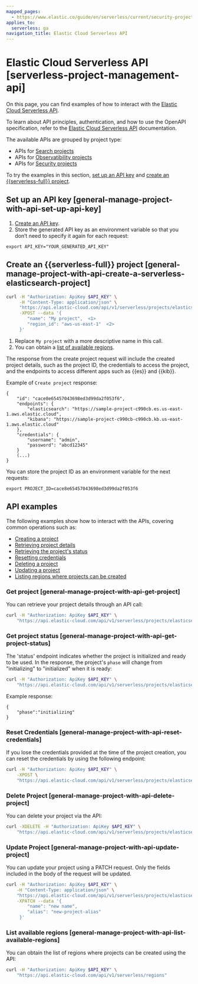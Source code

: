 ```yaml
---
mapped_pages:
  - https://www.elastic.co/guide/en/serverless/current/security-project-settings.html
applies_to:
  serverless: ga
navigation_title: Elastic Cloud Serverless API
---
```


# Elastic Cloud Serverless API [serverless-project-management-api]

On this page, you can find examples of how to interact with the [Elastic Cloud Serverless API](https://www.elastic.co/docs/api/doc/elastic-cloud-serverless/). 

To learn about API principles, authentication, and how to use the OpenAPI specification, refer to the [Elastic Cloud Serverless API](https://www.elastic.co/docs/api/doc/elastic-cloud-serverless/) documentation.

The available APIs are grouped by project type:

- APIs for [Search projects](https://www.elastic.co/docs/api/doc/elastic-cloud-serverless/group/endpoint-elasticsearch-projects)
- APIs for [Observatibility projects](https://www.elastic.co/docs/api/doc/elastic-cloud-serverless/group/endpoint-observability-projects)
- APIs for [Security projects](https://www.elastic.co/docs/api/doc/elastic-cloud-serverless/group/endpoint-security-projects)

To try the examples in this section, [set up an API key](#general-manage-project-with-api-set-up-api-key) and [create an {{serverless-full}} project](#general-manage-project-with-api-create-a-serverless-elasticsearch-project).

## Set up an API key [general-manage-project-with-api-set-up-api-key]

1. [Create an API key](https://www.elastic.co/docs/deploy-manage/api-keys/elastic-cloud-api-keys).
2. Store the generated API key as an environment variable so that you don’t need to specify it again for each request:

```console
export API_KEY="YOUR_GENERATED_API_KEY"
```

## Create an {{serverless-full}} project [general-manage-project-with-api-create-a-serverless-elasticsearch-project]

```bash
curl -H "Authorization: ApiKey $API_KEY" \
     -H "Content-Type: application/json" \
     "https://api.elastic-cloud.com/api/v1/serverless/projects/elasticsearch" \
     -XPOST --data '{
        "name": "My project",  <1>
        "region_id": "aws-us-east-1"  <2>
     }'
```
1. Replace `My project` with a more descriptive name in this call.
2. You can obtain a [list of available regions](#general-manage-project-with-api-list-available-regions). 

The response from the create project request will include the created project details, such as the project ID, the credentials to access the project, and the endpoints to access different apps such as {{es}} and {{kib}}.

Example of `Create project` response:

```console-response
{
    "id": "cace8e65457043698ed3d99da2f053f6",
    "endpoints": {
        "elasticsearch": "https://sample-project-c990cb.es.us-east-1.aws.elastic.cloud",
        "kibana": "https://sample-project-c990cb-c990cb.kb.us-east-1.aws.elastic.cloud"
    },
    "credentials": {
        "username": "admin",
        "password": "abcd12345"
    }
    (...)
}
```

You can store the project ID as an environment variable for the next requests:

```console
export PROJECT_ID=cace8e65457043698ed3d99da2f053f6
```

## API examples

The following examples show how to interact with the APIs, covering common operations such as:

- [Creating a project](#general-manage-project-with-api-create-a-serverless-elasticsearch-project)
- [Retrieving project details](#general-manage-project-with-api-get-project)
- [Retrieving the project's status](#general-manage-project-with-api-get-project-status)
- [Resetting credentials](#general-manage-project-with-api-reset-credentials)
- [Deleting a project](#general-manage-project-with-api-delete-project)
- [Updating a project](#general-manage-project-with-api-update-project)
- [Listing regions where projects can be created](#general-manage-project-with-api-list-available-regions)

### Get project [general-manage-project-with-api-get-project]

You can retrieve your project details through an API call:

```bash
curl -H "Authorization: ApiKey $API_KEY" \
    "https://api.elastic-cloud.com/api/v1/serverless/projects/elasticsearch/${PROJECT_ID}"
```

### Get project status [general-manage-project-with-api-get-project-status]

The 'status' endpoint indicates whether the project is initialized and ready to be used. In the response, the project's `phase` will change from "initializing" to "initialized" when it is ready:

```bash
curl -H "Authorization: ApiKey $API_KEY" \
    "https://api.elastic-cloud.com/api/v1/serverless/projects/elasticsearch/${PROJECT_ID}/status"
```

Example response:

```console-response
{
    "phase":"initializing"
}
```

### Reset Credentials [general-manage-project-with-api-reset-credentials]

If you lose the credentials provided at the time of the project creation, you can reset the credentials by using the following endpoint:

```bash
curl -H "Authorization: ApiKey $API_KEY" \
    -XPOST \
    "https://api.elastic-cloud.com/api/v1/serverless/projects/elasticsearch/${PROJECT_ID}/_reset-credentials"
```

### Delete Project [general-manage-project-with-api-delete-project]

You can delete your project via the API:

```bash
curl -XDELETE -H "Authorization: ApiKey $API_KEY" \
    "https://api.elastic-cloud.com/api/v1/serverless/projects/elasticsearch/${PROJECT_ID}"
```

### Update Project [general-manage-project-with-api-update-project]

You can update your project using a PATCH request. Only the fields included in the body of the request will be updated.

```bash
curl -H "Authorization: ApiKey $API_KEY" \
    -H "Content-Type: application/json" \
    "https://api.elastic-cloud.com/api/v1/serverless/projects/elasticsearch/${PROJECT_ID}" \
    -XPATCH --data '{
        "name": "new name",
        "alias": "new-project-alias"
     }'
```

### List available regions [general-manage-project-with-api-list-available-regions]

You can obtain the list of regions where projects can be created using the API:

```bash
curl -H "Authorization: ApiKey $API_KEY" \
    "https://api.elastic-cloud.com/api/v1/serverless/regions"
```









